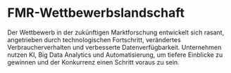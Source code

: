 # FMR-Wettbewerbslandschaft
Der Wettbewerb in der zukünftigen Marktforschung entwickelt sich rasant, angetrieben durch technologischen Fortschritt, verändertes Verbraucherverhalten und verbesserte Datenverfügbarkeit. Unternehmen nutzen KI, Big Data Analytics und Automatisierung, um tiefere Einblicke zu gewinnen und der Konkurrenz einen Schritt voraus zu sein.
